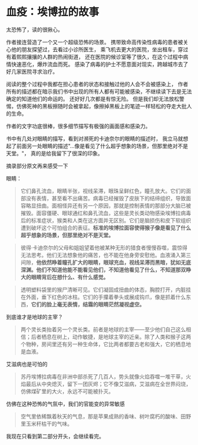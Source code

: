 # 血疫：埃博拉的故事


太恐怖了，读的很揪心。

作者接连营造了一个又一个超级恐怖的场景。
携带致命高传染性病毒的患者被关心他的朋友探望过，去看过小诊所医生，
乘飞机去更大的医院，坐出租车，穿过有着熙熙攘攘的人群的热闹街道，
还在医院的候诊室等了很久，在这个过程中病情快速恶化，爆炸流血而死。
感染了病毒的护士不愿意面对现实，跨越城市去了好几家医院寻求治疗。

阅读的整个过程中我都在担心患者的状态和接触过他的人会不会被感染上，
作者所有的描述都在暗示我们书中出现的所有人都有可能被感染，不继续读下去是无法确定的知道他们的命运的。
还好好几次都是有惊无险。
但是我们却无法放松警惕，仿佛死神的黑板擦随时会被拿起，像擦掉黑板上的笔迹一样轻松的夺走大批人的生命。

作者的文字功底很棒，很多细节描写有极强的画面感和感染力。

书中有几处对眼睛的描写，看到对濒死的卡迪奈尔的眼睛的描述时，
我立马就想起了前面另一处眼睛的描述"...像是看见了什么超乎想象的场景，但那里绝对不是天堂。"，
真的是给我留下了很深的印象。

摘录部分原文再来感受一下

眼睛：
> 它们鼻孔流血，眼睛半张，视线呆滞，眼珠呈鲜红色，瞳孔放大。它们的面部没有表情，甚至看不出痛苦。病毒已经摧毁了皮肤下的结缔组织，导致面容略显扭曲。面相怪异还有另一个原因，那就是控制表情的那部分大脑已被摧毁。面容僵硬、眼球通红和鼻孔流血，这些是灵长类动物感染埃博拉病毒后的标准症状，猴类和人类在这方面并无区别。它们是脑损伤和皮下软组织遭到破坏这个可怕组合的表征。**标准的埃博拉面容使得猴子像是看见了什么超乎想象的场景，但那里绝对不是天堂。**

> 彼得·卡迪奈尔的父母和姐姐望着他被某种无形的猎食者慢慢吞噬，震惊得无法思考。他们无法想象他的痛苦，也不能在他身旁安慰他。血液涌入第三间隙，**他依然睁着瞳孔扩大的眼睛，眼球充血，视线呆滞而黑暗，犹如无底深渊。他们不知道他能不能看见他们，不知道他看见了什么，不知道那双睁大的眼睛背后在想什么、有什么感觉。**

> 透明塑料袋里的猴尸清晰可见。它们凝固成扭曲的体态，胸腔打开，内脏挂在外面，垂下红色的冰柱。它们的手攥着拳头或展成钩爪，像是抓着什么东西，**它们的脸上毫无表情，结霜的眼睛茫然凝视虚空。**

到底谁才是地球的主宰？
> 两个灵长类抬着另一个灵长类。前者是地球的主宰——至少他们自己这么相信；后者栖息在树上，动作敏捷，是地球主宰的近亲。除了人类和猴子这两个物种，房间里还有另一种生命体，它比两者都要古老和强大，它的栖息地是血液。

艾滋病也是可怕的
> 苏丹埃博拉病毒在非洲中部杀死了几百人，势头就像火焰吞噬一堆干草，火焰最后从中央熄灭，留下一团灰烬；它不像艾滋病，艾滋病在全世界闷烧，仿佛煤矿里的大火，永远不可能被扑灭。

仿佛在这种恐怖的气氛中，我们的官能变的异常敏感
> 空气里依稀飘着秋天的气息，那是苹果成熟的香味、树叶腐朽的酸味、田野里玉米秆枯干的气味。

我现在只看到第二部分开头，会继续看完。
